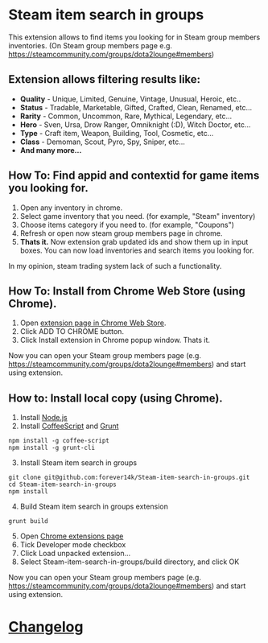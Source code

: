 # Steam item search in groups
This extension allows to find items you looking for in Steam group members inventories. (On Steam group members page e.g. https://steamcommunity.com/groups/dota2lounge#members)

## Extension allows filtering results like:
* **Quality** - Unique, Limited, Genuine, Vintage, Unusual, Heroic, etc..
* **Status** - Tradable, Marketable, Gifted, Crafted, Clean, Renamed, etc...
* **Rarity** - Common, Uncommon, Rare, Mythical, Legendary, etc...
* **Hero** - Sven, Ursa, Drow Ranger, Omniknight (:D), Witch Doctor, etc...
* **Type** - Craft item, Weapon, Building, Tool, Cosmetic, etc...
* **Class** - Demoman, Scout, Pyro, Spy, Sniper, etc...
* **And many more...**

## **How To:** Find appid and contextid for game items you looking for.
1. Open any inventory in chrome.
2. Select game inventory that you need. (for example, "Steam" inventory)
3. Choose items category if you need to. (for example, "Coupons")
4. Refresh or open now steam group members page in chrome.
5. **Thats it.** Now extension grab updated ids and show them up in input boxes. You can now load inventories and search items you looking for.

In my opinion, steam trading system lack of such a functionality.

## **How To:** Install from Chrome Web Store (using Chrome).
1. Open [extension page in Chrome Web Store](https://chrome.google.com/webstore/detail/steam-item-search-in-grou/cknbgccobipnhmjemjdgocpdhfflenac).
2. Click ADD TO CHROME button.
3. Click Install extension in Chrome popup window. Thats it.

Now you can open your Steam group members page (e.g. https://steamcommunity.com/groups/dota2lounge#members) and start using extension.

## **How to:** Install local copy (using Chrome).
1. Install [Node.js](https://nodejs.org)
2. Install [CoffeeScript](http://coffeescript.org/) and [Grunt](http://gruntjs.com/)
```
npm install -g coffee-script
npm install -g grunt-cli
```
3. Install Steam item search in groups
```
git clone git@github.com:forever14k/Steam-item-search-in-groups.git
cd Steam-item-search-in-groups
npm install
```
4. Build Steam item search in groups extension
```
grunt build
```
5. Open [Chrome extensions page](chrome://extensions/)
6. Tick Developer mode checkbox
7. Click Load unpacked extension...
8. Select Steam-item-search-in-groups/build directory, and click OK

Now you can open your Steam group members page (e.g. https://steamcommunity.com/groups/dota2lounge#members) and start using extension.

# [Changelog](/CHANGELOG.md)
